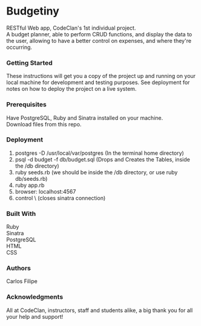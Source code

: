 # Budgetiny

RESTful Web app, CodeClan's 1st individual project.</br>
A budget planner, able to perform CRUD functions, and display the data to the user, allowing to have a better control on expenses, and where they're occurring.</br>

### Getting Started

These instructions will get you a copy of the project up and running on your local machine for development and testing purposes. See deployment for notes on how to deploy the project on a live system.

### Prerequisites

Have PostgreSQL, Ruby and Sinatra installed on your machine.</br>
Download files from this repo.</br>

### Deployment

1) postgres -D /usr/local/var/postgres (In the terminal home directory)</br>
2) psql -d budget -f db/budget.sql (Drops and Creates the Tables, inside the /db directory)</br>
3) ruby seeds.rb (we should be inside the /db directory, or use  ruby db/seeds.rb)</br>
4) ruby app.rb</br>
5) browser: localhost:4567</br>
6) control \ (closes sinatra connection)</br>

### Built With

Ruby</br>
Sinatra</br>
PostgreSQL</br>
HTML</br>
CSS</br>

### Authors

Carlos Filipe

### Acknowledgments

All at CodeClan, instructors, staff and students alike, a big thank you for all your help and support!
